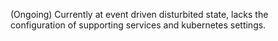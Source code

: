 (Ongoing) Currently at event driven disturbited state, lacks the configuration of supporting services and kubernetes settings.

